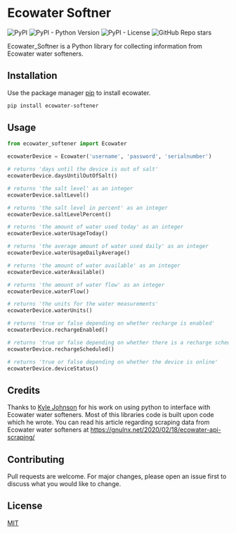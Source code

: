 # Ecowater Softner
 ![PyPI](https://img.shields.io/pypi/v/ecowater-softener?style=for-the-badge)
 ![PyPI - Python Version](https://img.shields.io/pypi/pyversions/ecowater-softener?style=for-the-badge)
 ![PyPI - License](https://img.shields.io/pypi/l/ecowater-softener?style=for-the-badge)
 ![GitHub Repo stars](https://img.shields.io/github/stars/barleybobs/ecowater-softener?style=for-the-badge)

Ecowater_Softner is a Python library for collecting information from Ecowater water softeners.

## Installation

Use the package manager [pip](https://pip.pypa.io/en/stable/) to install ecowater.

```bash
pip install ecowater-softener
```

## Usage

```python
from ecowater_softener import Ecowater

ecowaterDevice = Ecowater('username', 'password', 'serialnumber')

# returns 'days until the device is out of salt'
ecowaterDevice.daysUntilOutOfSalt()

# returns 'the salt level' as an integer
ecowaterDevice.saltLevel()

# returns 'the salt level in percent' as an integer
ecowaterDevice.saltLevelPercent()

# returns 'the amount of water used today' as an integer
ecowaterDevice.waterUsageToday()

# returns 'the average amount of water used daily' as an integer
ecowaterDevice.waterUsageDailyAverage()

# returns 'the amount of water available' as an integer
ecowaterDevice.waterAvailable()

# returns 'the amount of water flow' as an integer
ecowaterDevice.waterFlow()

# returns 'the units for the water measurements'
ecowaterDevice.waterUnits()

# returns 'true or false depending on whether recharge is enabled'
ecowaterDevice.rechargeEnabled()

# returns 'true or false depending on whether there is a recharge scheduled'
ecowaterDevice.rechargeScheduled()

# returns 'true or false depending on whether the device is online'
ecowaterDevice.deviceStatus()
```

## Credits
Thanks to [Kyle Johnson](https://github.com/kylejohnson) for his work on using python to interface with Ecowater water softeners. Most of this libraries code is built upon code which he wrote. You can read his article regarding scraping data from Ecowater water softeners at https://gnulnx.net/2020/02/18/ecowater-api-scraping/

## Contributing
Pull requests are welcome. For major changes, please open an issue first to discuss what you would like to change.

## License
[MIT](https://choosealicense.com/licenses/mit/)

